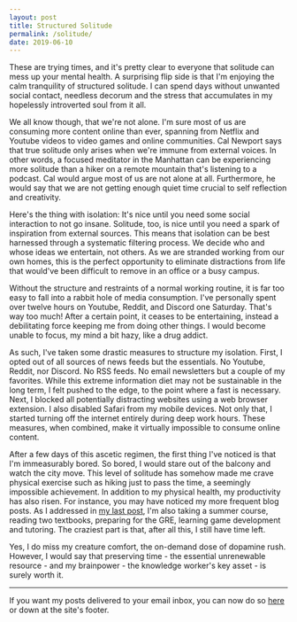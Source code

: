 ```yaml
---
layout: post
title: Structured Solitude
permalink: /solitude/
date: 2019-06-10
---
```


These are trying times, and it's pretty clear to everyone that solitude can mess up your mental health. A surprising flip side is that I'm enjoying the calm tranquility of structured solitude. I can spend days without unwanted social contact, needless decorum and the stress that accumulates in my hopelessly introverted soul from it all.

We all know though, that we're not alone. I'm sure most of us are consuming more content online than ever, spanning from Netflix and Youtube videos to video games and online communities. Cal Newport says that true solitude only arises when we're immune from external voices. In other words, a focused meditator in the Manhattan can be experiencing more solitude than a hiker on a remote mountain that's listening to a podcast. Cal would argue most of us are not alone at all. Furthermore, he would say that we are not getting enough quiet time crucial to self reflection and creativity.

Here's the thing with isolation: It's nice until you need some social interaction to not go insane. Solitude, too, is nice until you need a spark of inspiration from external sources. This means that isolation can be best harnessed through a systematic filtering process. We decide who and whose ideas we entertain, not others. As we are stranded working from our own homes, this is the perfect opportunity to eliminate distractions from life that would've been difficult to remove in an office or a busy campus.

Without the structure and restraints of a normal working routine, it is far too easy to fall into a rabbit hole of media consumption. I've personally spent over twelve hours on Youtube, Reddit, and Discord one Saturday. That's way too much! After a certain point, it ceases to be entertaining, instead a debilitating force keeping me from doing other things. I would become unable to focus, my mind a bit hazy, like a drug addict.

As such, I've taken some drastic measures to structure my isolation. First, I opted out of all sources of news feeds but the essentials. No Youtube, Reddit, nor Discord. No RSS feeds. No email newsletters but a couple of my favorites. While this extreme information diet may not be sustainable in the long term, I felt pushed to the edge, to the point where a fast is necessary. Next, I blocked all potentially distracting websites using a web browser extension. I also disabled Safari from my mobile devices. Not only that, I started turning off the internet entirely during deep work hours. These measures, when combined, make it virtually impossible to consume online content.

After a few days of this ascetic regimen, the first thing I've noticed is that I'm immeasurably bored. So bored, I would stare out of the balcony and watch the city move. This level of solitude has somehow made me crave physical exercise such as hiking just to pass the time, a seemingly impossible achievement. In addition to my physical health, my productivity has also risen. For instance, you may have noticed my more frequent blog posts. As I addressed in [my last post](plan), I'm also taking a summer course, reading two textbooks, preparing for the GRE, learning game development and tutoring. The craziest part is that, after all this, I still have time left.

Yes, I do miss my creature comfort, the on-demand dose of dopamine rush. However, I would say that preserving time - the essential unrenewable resource - and my brainpower - the knowledge worker's key asset - is surely worth it.

---

If you want my posts delivered to your email inbox, you can now do so [here](https://buttondown.email/jwpedia) or down at the site's footer.
